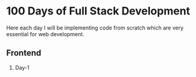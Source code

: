 # 100 Days of Full Stack Development

Here each day I will be implementing code from scratch which are very essential for web development. 

## Frontend
1. Day-1 